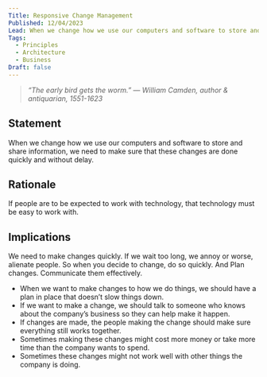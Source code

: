 ```yaml
---
Title: Responsive Change Management
Published: 12/04/2023
Lead: When we change how we use our computers and software to store and share information, we need to make sure that these changes are done quickly and without delay.
Tags:
  - Principles
  - Architecture
  - Business
Draft: false
---
```


> *“The early bird gets the worm.” — William Camden, author & antiquarian, 1551-1623*

## Statement

When we change how we use our computers and software to store and share information, we need to make sure that these changes are done quickly and without delay.

## Rationale

If people are to be expected to work with technology, that technology must be easy to work with.

## Implications

We need to make changes quickly. If we wait too long, we annoy or worse, alienate people. So when you decide to change, do so quickly. And Plan changes. Communicate them effectively.

* When we want to make changes to how we do things, we should have a plan in place that doesn’t slow things down.
* If we want to make a change, we should talk to someone who knows about the company’s business so they can help make it happen.
* If changes are made, the people making the change should make sure everything still works together.
* Sometimes making these changes might cost more money or take more time than the company wants to spend.
* Sometimes these changes might not work well with other things the company is doing.

